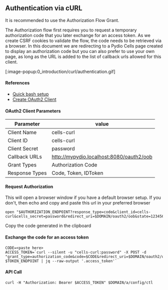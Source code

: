 ## Authentication via cURL

It is recommended to use the Authorization Flow Grant.

The Authorization flow first requires you to request a temporary authorization code that you later exchange for an access token. As we create CSRF cookies to validate the flow, the code needs to be retrieved via a browser. In this document we are redirecting to a Pydio Cells page created to display an authorization code but you can also prefer to use your own page, as long as the URL is added to the list of callback urls allowed for this client.

[:image-popup:0_introduction/curl/authentication.gif]

#### References

- [Quick bash setup](../2_authentication#quick_bash_setup)
- [Create OAuth2 Client]() 

#### OAuth2 Client Parameters

| Parameter        | value                                    |
| ---------------- | ---------------------------------------- |
| Client Name      | cells-curl                               |
| Client ID        | cells-curl                               |
| Client Secret    | password                                 |
| Callback URLs    | http://mypydio.localhost:8080/oauth2/oob |
| Grant Types      | Authorization Code                       |
| Response Types   | Code, Token, IDToken                     |

#### Request Authorization

This will open a browser window if you have a default browser setup. If you don't, then echo and copy and paste this url in your preferred browser

```
open "$AUTHORIZATION_ENDPOINT?response_type=code&client_id=cells-curl&cells_secret=password&redirect_uri=$DOMAIN/oauth2/oob&state=12345678"
```

Copy the code generated in the clipboard

#### Exchange the code for an access token

```
CODE=<paste here>
ACCESS_TOKEN=`curl --silent -u "cells-curl:password" -X POST -d "grant_type=authorization_code&code=$CODE&redirect_uri=$DOMAIN/oauth2/oob" $TOKEN_ENDPOINT | jq --raw-output '.access_token'`
```

#### API Call

```
curl -H "Authorization: Bearer $ACCESS_TOKEN" $DOMAIN/a/config/ctl
```